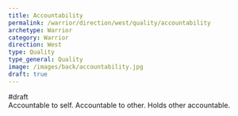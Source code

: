 ```yaml
---
title: Accountability
permalink: /warrior/direction/west/quality/accountability
archetype: Warrior
category: Warrior
direction: West
type: Quality
type_general: Quality
image: /images/back/accountability.jpg
draft: true
---
```

#draft   
Accountable to self. Accountable to other. Holds other accountable.
